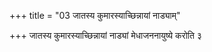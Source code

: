 +++
title = "03 जातस्य कुमारस्याच्छिन्नायां नाड्याम्"

+++
जातस्य कुमारस्याच्छिन्नायां नाड्यां मेधाजननायुष्ये करोति ३